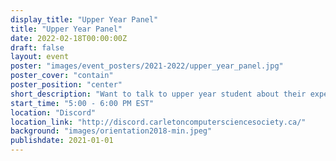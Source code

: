 ```yaml
---
display_title: "Upper Year Panel"
title: "Upper Year Panel"
date: 2022-02-18T00:00:00Z
draft: false
layout: event
poster: "images/event_posters/2021-2022/upper_year_panel.jpg"
poster_cover: "contain"
poster_position: "center"
short_description: "Want to talk to upper year student about their experience? Want to hang out with TAs? Well look no further, the CCSS has got you covered!"
start_time: "5:00 - 6:00 PM EST"
location: "Discord"
location_link: "http://discord.carletoncomputersciencesociety.ca/"
background: "images/orientation2018-min.jpeg"
publishdate: 2021-01-01
---
```

